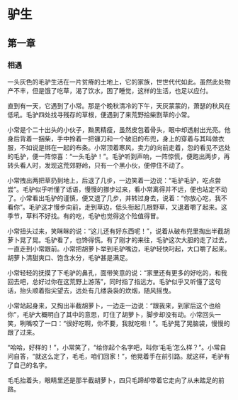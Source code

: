 # 驴生
## 第一章
### 相遇
一头灰色的毛驴生活在一片贫瘠的土地上，它的家族，世世代代如此。虽然此处物产不丰，但是饿了吃草，渴了饮水，困了睡觉，这样的生活，也足以应付。

直到有一天，它遇到了小常。那是个晚秋清冷的下午，天灰蒙蒙的，萧瑟的秋风在低吼。毛驴四处找寻残存的草根，便遇到了来荒野拾柴割草的小常。

小常是个二十出头的小伙子，黝黑精瘦，虽然皮包着骨头，眼中却透射出光亮。他身后背着一捆柴，手中拎着一把镰刀和一个破旧的布兜，身上的穿着与其叫做衣服，不如说是绑在一起的布条。小常顶着寒风，卖力的向前走着，忽的看见不远处的毛驴，便一阵惊喜：“一头毛驴！”。毛驴听到声响，一阵惊慌，便跑出两步，再转头看人时，发现这荒郊野岭，只有一个黑小伙，便停住不动了。

小常拽出两把草扔到地上，后退了几步，一边笑着一边说：“毛驴毛驴，吃点尝尝”。毛驴似乎听懂了话语，慢慢的挪步过来，看小常离得并不远，便也站定不动了。小常看出毛驴的谨慎，便又退了几步，并转过身去，说着：“你放心吃，我不看你”。毛驴这才慢步向前，走到草边，低头衔起几根野草，又退着嚼了起来。这季节，草料不好找。有的吃，毛驴也觉得这个险值得冒。

小常扭头过来，笑眯眯的说：“这儿还有好东西呢！”，说着从破布兜里掏出半截胡萝卜晃了晃。毛驴看了，也馋得慌。有了刚才的来往，毛驴这次大胆的走了过去，一直走到小常跟前。小常把胡萝卜举到毛驴嘴边，毛驴轻快叼起，大口嚼了起来。胡萝卜清甜爽口、饱含水分，毛驴甚是满足。

小常轻轻的抚摸了下毛驴的鼻孔，面带笑意的说：“家里还有更多的好吃的，和我回去吧，总好过你在这荒野上游荡”，同时指了指远方。毛驴似乎又听懂了这句话，抬头顺着指尖望去，远处有几缕袅袅的炊烟，随风摇曳。

小常站起身来，又掏出半截胡萝卜，一边走一边说：“跟我来，到家后这个也给你”，毛驴大概明白了其中的意思，盯住了胡萝卜，脚步却没有动。小常回头一笑，咧嘴咬了一口：“很好吃啊，你不要，我就吃啦！”。毛驴晃了晃脑袋，慢慢的跟了过来。

“哈哈，好样的！”，小常笑了，“给你起个名字吧，叫你‘毛毛’怎么样？”。小常自问自答，“就这么定了，毛毛，咱们回家！”，他晃着手在前引路。就这样，毛驴有了自己的名字。

毛毛抬着头，眼睛里还是那半截胡萝卜，四只毛蹄却带着它走向了从未踏足的前路。